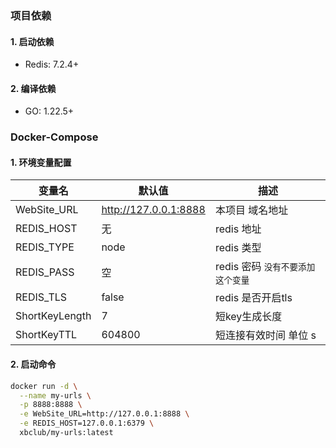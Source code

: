
### 项目依赖

#### 1. 启动依赖

- Redis: 7.2.4+

#### 2. 编译依赖

- GO: 1.22.5+

### Docker-Compose

#### 1. 环境变量配置

| 变量名            | 默认值                   | 描述                    |
|----------------|-----------------------|-----------------------|
| WebSite_URL    | http://127.0.0.1:8888 | 本项目 域名地址              |
| REDIS_HOST     | 无                     | redis 地址              |
| REDIS_TYPE     | node                  | redis 类型              |
| REDIS_PASS     | 空                     | redis 密码 `没有不要添加这个变量` |
| REDIS_TLS      | false                 | redis 是否开启tls         |
| ShortKeyLength | 7                     | 短key生成长度              |
| ShortKeyTTL    | 604800                | 短连接有效时间  单位 s         |

#### 2. 启动命令

```bash
docker run -d \
  --name my-urls \
  -p 8888:8888 \
  -e WebSite_URL=http://127.0.0.1:8888 \
  -e REDIS_HOST=127.0.0.1:6379 \
  xbclub/my-urls:latest
```